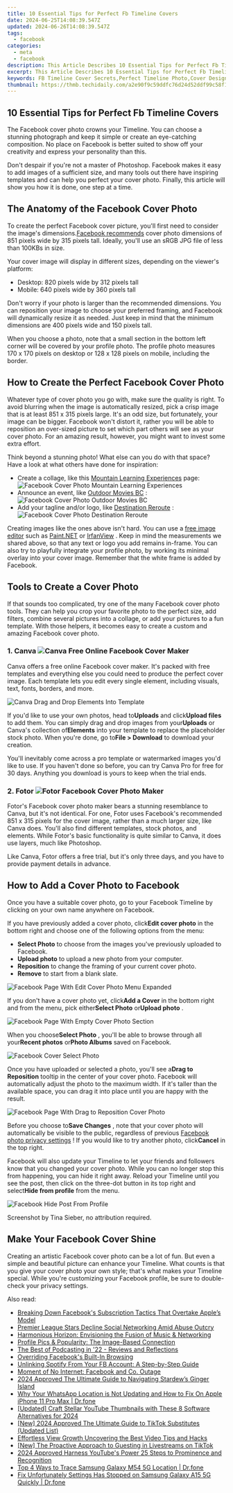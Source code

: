 ```yaml
---
title: 10 Essential Tips for Perfect Fb Timeline Covers
date: 2024-06-25T14:08:39.547Z
updated: 2024-06-26T14:08:39.547Z
tags:
  - facebook
categories:
  - meta
  - facebook
description: This Article Describes 10 Essential Tips for Perfect Fb Timeline Covers
excerpt: This Article Describes 10 Essential Tips for Perfect Fb Timeline Covers
keywords: FB Timeline Cover Secrets,Perfect Timeline Photo,Cover Design Ideas,Best Timeline Posts,Fashionable Facebook Covers,Personalized Profile Pics,Stylish Fb Backgrounds
thumbnail: https://thmb.techidaily.com/a2e90f9c59ddfc76d24d52ddf99c58f1453c310ceab2f51cc25530b47d90892e.jpg
---
```


## 10 Essential Tips for Perfect Fb Timeline Covers

 The Facebook cover photo crowns your Timeline. You can choose a stunning photograph and keep it simple or create an eye-catching composition. No place on Facebook is better suited to show off your creativity and express your personality than this.

 Don't despair if you're not a master of Photoshop. Facebook makes it easy to add images of a sufficient size, and many tools out there have inspiring templates and can help you perfect your cover photo. Finally, this article will show you how it is done, one step at a time.

## The Anatomy of the Facebook Cover Photo

 To create the perfect Facebook cover picture, you'll first need to consider the image's dimensions.[Facebook recommends](https://www.facebook.com/help/125379114252045) cover photo dimensions of 851 pixels wide by 315 pixels tall. Ideally, you'll use an sRGB JPG file of less than 100KBs in size.

 Your cover image will display in different sizes, depending on the viewer's platform:

* Desktop: 820 pixels wide by 312 pixels tall
* Mobile: 640 pixels wide by 360 pixels tall

 Don't worry if your photo is larger than the recommended dimensions. You can reposition your image to choose your preferred framing, and Facebook will dynamically resize it as needed. Just keep in mind that the minimum dimensions are 400 pixels wide and 150 pixels tall.

 When you choose a photo, note that a small section in the bottom left corner will be covered by your profile photo. The profile photo measures 170 x 170 pixels on desktop or 128 x 128 pixels on mobile, including the border.

## How to Create the Perfect Facebook Cover Photo

 Whatever type of cover photo you go with, make sure the quality is right. To avoid blurring when the image is automatically resized, pick a crisp image that is at least 851 x 315 pixels large. It's an odd size, but fortunately, your image can be bigger. Facebook won't distort it, rather you will be able to reposition an over-sized picture to set which part others will see as your cover photo. For an amazing result, however, you might want to invest some extra effort.

 Think beyond a stunning photo! What else can you do with that space? Have a look at what others have done for inspiration:

* Create a collage, like this [Mountain Learning Experiences](https://www.facebook.com/NaturalConnectionBulgaria/) page:  
![Facebook Cover Photo Mountain Learning Experiences](https://static1.makeuseofimages.com/wordpress/wp-content/uploads/2022/10/Facebook-Cover-Photo-Mountain-Learning-Experiences.jpg)
* Announce an event, like [Outdoor Movies BC](https://www.facebook.com/OutdoormoviesBC/) :  
![Facebook Cover Photo Outdoor Movies BC](https://static1.makeuseofimages.com/wordpress/wp-content/uploads/2022/10/Facebook-Cover-Photo-Outdoor-Movies-BC.jpg)
* Add your tagline and/or logo, like [Destination Reroute](https://www.facebook.com/destinationreroute/) :  
![Facebook Cover Photo Destination Reroute](https://static1.makeuseofimages.com/wordpress/wp-content/uploads/2022/10/Facebook-Cover-Photo-Destination-Reroute.jpg)

 Creating images like the ones above isn't hard. You can use a [free image editor](https://www.makeuseof.com/free-photo-editing-software/) such as [Paint.NET](https://www.getpaint.net/) or [IrfanView](https://www.irfanview.com/) . Keep in mind the measurements we shared above, so that any text or logo you add remains in-frame. You can also try to playfully integrate your profile photo, by working its minimal overlay into your cover image. Remember that the white frame is added by Facebook.

## Tools to Create a Cover Photo

 If that sounds too complicated, try one of the many Facebook cover photo tools. They can help you crop your favorite photo to the perfect size, add filters, combine several pictures into a collage, or add your pictures to a fun template. With those helpers, it becomes easy to create a custom and amazing Facebook cover photo.

### 1. Canva ![Canva Free Online Facebook Cover Maker](https://static1.makeuseofimages.com/wordpress/wp-content/uploads/2022/10/Canva-Free-Online-Facebook-Cover-Maker.jpg)

 Canva offers a free online Facebook cover maker. It's packed with free templates and everything else you could need to produce the perfect cover image. Each template lets you edit every single element, including visuals, text, fonts, borders, and more.

![Canva Drag and Drop Elements Into Template](https://static1.makeuseofimages.com/wordpress/wp-content/uploads/2022/10/Canva-Drag-and-Drop-Elements-Into-Template.jpg)

 If you'd like to use your own photos, head to**Uploads** and click**Upload files** to add them. You can simply drag and drop images from your**Uploads** or Canva's collection of**Elements** into your template to replace the placeholder stock photo. When you're done, go to**File > Download** to download your creation.

 You'll inevitably come across a pro template or watermarked images you'd like to use. If you haven't done so before, you can try Canva Pro for free for 30 days. Anything you download is yours to keep when the trial ends.

### 2. Fotor ![Fotor Facebook Cover Photo Maker](https://static1.makeuseofimages.com/wordpress/wp-content/uploads/2022/10/Fotor-Facebook-Cover-Photo-Maker.jpg)

 Fotor's Facebook cover photo maker bears a stunning resemblance to Canva, but it's not identical. For one, Fotor uses Facebook's recommended 851 x 315 pixels for the cover image, rather than a much larger size, like Canva does. You'll also find different templates, stock photos, and elements. While Fotor's basic functionality is quite similar to Canva, it does use layers, much like Photoshop.

 Like Canva, Fotor offers a free trial, but it's only three days, and you have to provide payment details in advance.

## How to Add a Cover Photo to Facebook

 Once you have a suitable cover photo, go to your Facebook Timeline by clicking on your own name anywhere on Facebook.

 If you have previously added a cover photo, click**Edit cover photo** in the bottom right and choose one of the following options from the menu:

* **Select Photo** to choose from the images you've previously uploaded to Facebook.
* **Upload photo** to upload a new photo from your computer.
* **Reposition** to change the framing of your current cover photo.
* **Remove** to start from a blank slate.

![Facebook Page With Edit Cover Photo Menu Expanded](https://static1.makeuseofimages.com/wordpress/wp-content/uploads/2022/10/Facebook-Page-With-Edit-Cover-Photo-Menu-Expanded.jpg)

 If you don't have a cover photo yet, click**Add a Cover** in the bottom right and from the menu, pick either**Select Photo** or**Upload photo** .

![Facebook Page With Empty Cover Photo Section](https://static1.makeuseofimages.com/wordpress/wp-content/uploads/2022/10/Facebook-Page-With-Empty-Cover-Photo-Section.jpg)

 When you choose**Select Photo** , you'll be able to browse through all your**Recent photos** or**Photo Albums** saved on Facebook.

![Facebook Cover Select Photo](https://static1.makeuseofimages.com/wordpress/wp-content/uploads/2022/10/Facebook-Cover-Select-Photo.jpg)

 Once you have uploaded or selected a photo, you'll see a**Drag to Reposition** tooltip in the center of your cover photo. Facebook will automatically adjust the photo to the maximum width. If it's taller than the available space, you can drag it into place until you are happy with the result.

![Facebook Page With Drag to Reposition Cover Photo](https://static1.makeuseofimages.com/wordpress/wp-content/uploads/2022/10/Facebook-Page-With-Drag-to-Reposition-Cover-Photo.jpg)

 Before you choose to**Save Changes** , note that your cover photo will automatically be visible to the public, regardless of previous [Facebook photo privacy settings](https://www.makeuseof.com/tag/facebook-photo-privacy-settings-need-know/) ! If you would like to try another photo, click**Cancel** in the top right.

 Facebook will also update your Timeline to let your friends and followers know that you changed your cover photo. While you can no longer stop this from happening, you can hide it right away. Reload your Timeline until you see the post, then click on the three-dot button in its top right and select**Hide from profile** from the menu.

![Facebook Hide Post From Profile](https://static1.makeuseofimages.com/wordpress/wp-content/uploads/2022/10/Facebook-Hide-Post-From-Profile.jpg)

 Screenshot by Tina Sieber, no attribution required.

## Make Your Facebook Cover Shine

 Creating an artistic Facebook cover photo can be a lot of fun. But even a simple and beautiful picture can enhance your Timeline. What counts is that you give your cover photo your own style; that's what makes your Timeline special. While you're customizing your Facebook profile, be sure to double-check your privacy settings.


<ins class="adsbygoogle"
     style="display:block"
     data-ad-format="autorelaxed"
     data-ad-client="ca-pub-7571918770474297"
     data-ad-slot="1223367746"></ins>



<ins class="adsbygoogle"
     style="display:block"
     data-ad-client="ca-pub-7571918770474297"
     data-ad-slot="8358498916"
     data-ad-format="auto"
     data-full-width-responsive="true"></ins>

<span class="atpl-alsoreadstyle">Also read:</span>
<div><ul>
<li><a href="https://facebook.techidaily.com/breaking-down-facebooks-subscription-tactics-that-overtake-apples-model/"><u>Breaking Down Facebook's Subscription Tactics That Overtake Apple’s Model</u></a></li>
<li><a href="https://facebook.techidaily.com/premier-league-stars-decline-social-networking-amid-abuse-outcry/"><u>Premier League Stars Decline Social Networking Amid Abuse Outcry</u></a></li>
<li><a href="https://facebook.techidaily.com/harmonious-horizon-envisioning-the-fusion-of-music-and-networking/"><u>Harmonious Horizon: Envisioning the Fusion of Music & Networking</u></a></li>
<li><a href="https://facebook.techidaily.com/profile-pics-and-popularity-the-image-based-connection/"><u>Profile Pics & Popularity: The Image-Based Connection</u></a></li>
<li><a href="https://facebook.techidaily.com/the-best-of-podcasting-in-22-reviews-and-reflections/"><u>The Best of Podcasting in '22 - Reviews and Reflections</u></a></li>
<li><a href="https://facebook.techidaily.com/overriding-facebooks-built-in-browsing/"><u>Overriding Facebook's Built-In Browsing</u></a></li>
<li><a href="https://facebook.techidaily.com/unlinking-spotify-from-your-fb-account-a-step-by-step-guide/"><u>Unlinking Spotify From Your FB Account: A Step-by-Step Guide</u></a></li>
<li><a href="https://facebook.techidaily.com/moment-of-no-internet-facebook-and-co-outage/"><u>Moment of No Internet: Facebook and Co. Outage</u></a></li>
<li><a href="https://screen-mirroring-recording.techidaily.com/2024-approved-the-ultimate-guide-to-navigating-stardews-ginger-island/"><u>2024 Approved  The Ultimate Guide to Navigating Stardew’s Ginger Island</u></a></li>
<li><a href="https://location-social.techidaily.com/why-your-whatsapp-location-is-not-updating-and-how-to-fix-on-apple-iphone-11-pro-max-drfone-by-drfone-virtual-ios/"><u>Why Your WhatsApp Location is Not Updating and How to Fix On Apple iPhone 11 Pro Max | Dr.fone</u></a></li>
<li><a href="https://facebook-video-footage.techidaily.com/updated-craft-stellar-youtube-thumbnails-with-these-8-software-alternatives-for-2024/"><u>[Updated] Craft Stellar YouTube Thumbnails with These 8 Software Alternatives for 2024</u></a></li>
<li><a href="https://tiktok-clips.techidaily.com/new-2024-approved-the-ultimate-guide-to-tiktok-substitutes-updated-list/"><u>[New] 2024 Approved  The Ultimate Guide to TikTok Substitutes (Updated List)</u></a></li>
<li><a href="https://youtube-video-recordings.techidaily.com/effortless-view-growth-uncovering-the-best-video-tips-and-hacks/"><u>Effortless View Growth  Uncovering the Best Video Tips and Hacks</u></a></li>
<li><a href="https://tiktok-clips.techidaily.com/new-the-proactive-approach-to-guesting-in-livestreams-on-tiktok/"><u>[New] The Proactive Approach to Guesting in Livestreams on TikTok</u></a></li>
<li><a href="https://youtube-help.techidaily.com/2024-approved-harness-youtubes-power-25-steps-to-prominence-and-recognition/"><u>2024 Approved  Harness YouTube's Power  25 Steps to Prominence and Recognition</u></a></li>
<li><a href="https://android-location-track.techidaily.com/top-4-ways-to-trace-samsung-galaxy-m54-5g-location-drfone-by-drfone-virtual-android/"><u>Top 4 Ways to Trace Samsung Galaxy M54 5G Location | Dr.fone</u></a></li>
<li><a href="https://howto.techidaily.com/fix-unfortunately-settings-has-stopped-on-samsung-galaxy-a15-5g-quickly-drfone-by-drfone-fix-android-problems-fix-android-problems/"><u>Fix Unfortunately Settings Has Stopped on Samsung Galaxy A15 5G Quickly | Dr.fone</u></a></li>
</ul></div>
